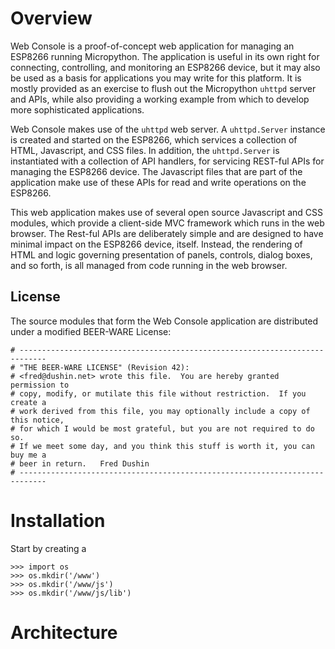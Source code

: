 
# Overview

Web Console is a proof-of-concept web application for managing an ESP8266 running Micropython.  The application is useful in its own right for connecting, controlling, and monitoring an ESP8266 device, but it may also be used as a basis for applications you may write for this platform.  It is mostly provided as an exercise to flush out the Micropython `uhttpd` server and APIs, while also providing a working example from which to develop more sophisticated applications.

Web Console makes use of the `uhttpd` web server.  A `uhttpd.Server` instance is created and started on the ESP8266, which services a collection of HTML, Javascript, and CSS files.  In addition, the `uhttpd.Server` is instantiated with a collection of API handlers, for servicing REST-ful APIs for managing the ESP8266 device.  The Javascript files that are part of the application make use of these APIs for read and write operations on the ESP8266.

This web application makes use of several open source Javascript and CSS modules, which provide a client-side MVC framework which runs in the web browser.  The Rest-ful APIs are deliberately simple and are designed to have minimal impact on the ESP8266 device, itself.  Instead, the rendering of HTML and logic governing presentation of panels, controls, dialog boxes, and so forth, is all managed from code running in the web browser.

## License

The source modules that form the Web Console application are distributed under a modified BEER-WARE License:

    # ----------------------------------------------------------------------------
    # "THE BEER-WARE LICENSE" (Revision 42):
    # <fred@dushin.net> wrote this file.  You are hereby granted permission to
    # copy, modify, or mutilate this file without restriction.  If you create a
    # work derived from this file, you may optionally include a copy of this notice,
    # for which I would be most grateful, but you are not required to do so.
    # If we meet some day, and you think this stuff is worth it, you can buy me a
    # beer in return.   Fred Dushin
    # ----------------------------------------------------------------------------

# Installation

Start by creating a 

    >>> import os
    >>> os.mkdir('/www')
    >>> os.mkdir('/www/js')
    >>> os.mkdir('/www/js/lib')




# Architecture
